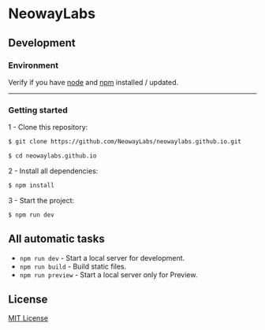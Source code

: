# NeowayLabs

## Development

### Environment

Verify if you have [node](http://nodejs.org/) and [npm](https://www.npmjs.org/) installed / updated.

<hr>

### Getting started

1 - Clone this repository:

```sh
$ git clone https://github.com/NeowayLabs/neowaylabs.github.io.git
```

```sh
$ cd neowaylabs.github.io
```

2 - Install all dependencies:

```sh
$ npm install
```

3 - Start the project:

```
$ npm run dev
```

## All automatic tasks

- `npm run dev` - Start a local server for development.
- `npm run build` - Build static files.
- `npm run preview` - Start a local server only for Preview.

## License

[MIT License](https://github.com/NeowayLabs/neowaylabs.github.io/blob/landing-page/LICENSE.md)